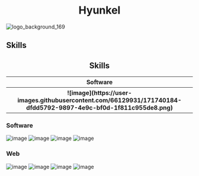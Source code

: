 <h1 align="center">Hyunkel</h1>

![logo_background_169](https://user-images.githubusercontent.com/66129931/171736846-ea6bc488-7073-4bec-972e-3d9568b32be8.png)

## Skills
<h2 align="center">Skills</h1>

<table align="center">
    <thead>
        <tr>
            <th colspan="4"><b>Software</b></th>
        </tr>
    </thead>
    <tbody>
        <tr>
            <th>![image](https://user-images.githubusercontent.com/66129931/171740184-dfdd5792-9897-4e9c-bf0d-1f811c955de8.png)</th>
        </tr>
    </tbody>
</table>

### Software
![image](https://user-images.githubusercontent.com/66129931/171740184-dfdd5792-9897-4e9c-bf0d-1f811c955de8.png)
![image](https://user-images.githubusercontent.com/66129931/171740218-033413b8-3854-40df-89c9-9035ef164806.png)
![image](https://user-images.githubusercontent.com/66129931/171740208-11b52897-c9a7-4c66-873d-57687c4d08f0.png)
![image](https://user-images.githubusercontent.com/66129931/171740764-fc92b0ef-ac1e-42c8-8ef6-919a3e156316.png)


### Web
![image](https://user-images.githubusercontent.com/66129931/171740425-a87a7b62-1b2e-4af4-b4f7-3f97866bbe35.png)
![image](https://user-images.githubusercontent.com/66129931/171740320-0654ae25-6f08-4eac-af0a-40d62642d6ef.png)
![image](https://user-images.githubusercontent.com/66129931/171740330-be3e083a-d501-4f4d-84fb-bdb553bced3f.png)
![image](https://user-images.githubusercontent.com/66129931/171740909-239beab8-a005-4df3-a4f8-bbd385dd5da3.png)


